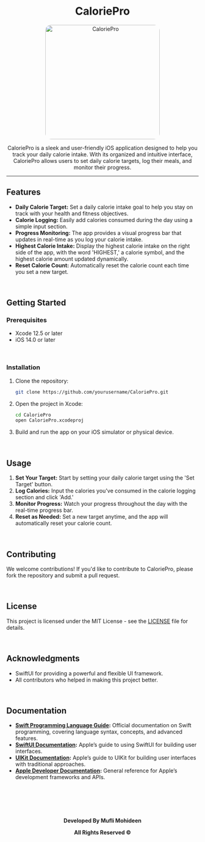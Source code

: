 <h1 align="center">CaloriePro</h1>

<p align="center">
  <img src="https://drive.google.com/uc?id=1aiMRErolU3trKKLfGcYB0ZEL1kD4T5qo" alt="CaloriePro" width="300" style="border-radius: 15px;">
</p>

<p align="center">CaloriePro is a sleek and user-friendly iOS application designed to help you track your daily calorie intake. With its organized and intuitive interface, CaloriePro allows users to set daily calorie targets, log their meals, and monitor their progress.</p>

---

## Features

- **Daily Calorie Target:** Set a daily calorie intake goal to help you stay on track with your health and fitness objectives.
- **Calorie Logging:** Easily add calories consumed during the day using a simple input section.
- **Progress Monitoring:** The app provides a visual progress bar that updates in real-time as you log your calorie intake.
- **Highest Calorie Intake:** Display the highest calorie intake on the right side of the app, with the word 'HIGHEST,' a calorie symbol, and the highest calorie amount updated dynamically.
- **Reset Calorie Count:** Automatically reset the calorie count each time you set a new target.

<br>

## Getting Started

### Prerequisites

- Xcode 12.5 or later
- iOS 14.0 or later

<br>

### Installation

1. Clone the repository:
    ```bash
    git clone https://github.com/yourusername/CaloriePro.git
    ```
2. Open the project in Xcode:
    ```bash
    cd CaloriePro
    open CaloriePro.xcodeproj
    ```
3. Build and run the app on your iOS simulator or physical device.

<br>

## Usage

1. **Set Your Target:** Start by setting your daily calorie target using the 'Set Target' button.
2. **Log Calories:** Input the calories you've consumed in the calorie logging section and click 'Add.'
3. **Monitor Progress:** Watch your progress throughout the day with the real-time progress bar.
4. **Reset as Needed:** Set a new target anytime, and the app will automatically reset your calorie count.

<br>

## Contributing

We welcome contributions! If you'd like to contribute to CaloriePro, please fork the repository and submit a pull request.

<br>

## License

This project is licensed under the MIT License - see the [LICENSE](LICENSE) file for details.

<br>

## Acknowledgments

- SwiftUI for providing a powerful and flexible UI framework.
- All contributors who helped in making this project better.

<br>

## Documentation

- **[Swift Programming Language Guide](https://docs.swift.org/swift-book/):** Official documentation on Swift programming, covering language syntax, concepts, and advanced features.
- **[SwiftUI Documentation](https://developer.apple.com/documentation/swiftui):** Apple’s guide to using SwiftUI for building user interfaces.
- **[UIKit Documentation](https://developer.apple.com/documentation/uikit):** Apple’s guide to UIKit for building user interfaces with traditional approaches.
- **[Apple Developer Documentation](https://developer.apple.com/documentation/):** General reference for Apple’s development frameworks and APIs.

<br><br>
---

<p align="center"><strong>Developed By Mufli Mohideen</strong></p>
<p align="center"><strong>All Rights Reserved ©</strong></p>

